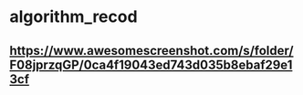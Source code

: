 # algorithm_recod

## https://www.awesomescreenshot.com/s/folder/F08jprzqGP/0ca4f19043ed743d035b8ebaf29e13cf
